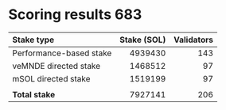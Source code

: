 # Scoring results 683

| Stake type              | Stake (SOL)    | Validators     |
|:------------------------|---------------:|---------------:|
| Performance-based stake | 4939430        | 143            |
| veMNDE directed stake   | 1468512        | 97             |
| mSOL directed stake     | 1519199        | 97             |
|                         |                |                |
| **Total stake**         | 7927141        | 206            |